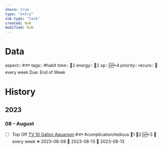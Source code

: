 ```yaml
---
share: true
type: "entry"
sub-type: "task"
created: NaN 
modified: NaN
---
```

# Data
aspect:: #🐟
tags:: #habit
time:: 🍅2
energy:: 🥄2
xp:: 🆙+4
priority:: 
recurs:: 🔁 every week
Due: End of Week
# History
## 2023
### 08 - August
- [ ] Top Off [TV 10 Gallon Aquarium](./04%20-%20Fishkeeping%20%F0%9F%90%9F/TV%2010%20Gallon%20Aquarium.md) #🐟 #complication/tedious 🍅1 🥄2 🆙+3 🔁 every week ➕ 2023-08-08 🛫 2023-08-13 📅 2023-08-13